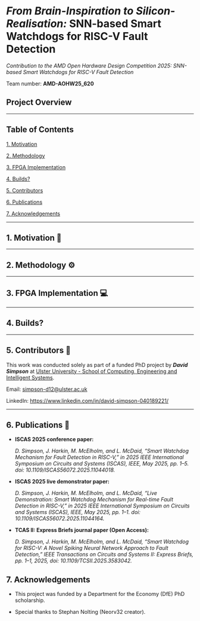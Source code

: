 # *From Brain-Inspiration to Silicon-Realisation:* SNN-based Smart Watchdogs for RISC-V Fault Detection

*Contribution to the AMD Open Hardware Design Competition 2025: SNN-based Smart Watchdogs for RISC-V Fault Detection*

Team number: **AMD-AOHW25_620**

## Project Overview

---

## Table of Contents

[1. Motivation](#1-motivation)

[2. Methodology](#2-methodology)

[3. FPGA Implementation](#3-fpga-implementation)

[4. Builds?](#4-builds)

[5. Contributors](#5-contributors)

[6. Publications](#6-publications)

[7. Acknowledgements](#7-acknowledgements)

---

## 1. Motivation 🧠

---

## 2. Methodology ⚙️

---

## 3. FPGA Implementation 💻

---

## 4. Builds?

---

## 5. Contributors 🤝

This work was conducted solely as part of a funded PhD project by ***David Simpson*** at [Ulster University - School of Computing, Engineering and Intelligent Systems](https://www.ulster.ac.uk/faculties/computing-engineering-and-the-built-environment/computing-engineering-intelligent-systems).

Email: simpson-d12@ulster.ac.uk 

LinkedIn: https://www.linkedin.com/in/david-simpson-040189221/

---

## 6. Publications 📃

- **ISCAS 2025 conference paper:**

    *D. Simpson, J. Harkin, M. McElholm, and L. McDaid, “Smart Watchdog Mechanism for Fault Detection in RISC-V,” in 2025 IEEE International Symposium on Circuits and Systems (ISCAS), IEEE, May 2025, pp. 1–5. doi: 10.1109/ISCAS56072.2025.11044018.*

- **ISCAS 2025 live demonstrator paper:**

    *D. Simpson, J. Harkin, M. McElholm, and L. McDaid, “Live Demonstration: Smart Watchdog Mechanism for Real-time Fault Detection in RISC-V,” in 2025 IEEE International Symposium on Circuits and Systems (ISCAS), IEEE, May 2025, pp. 1–1. doi: 10.1109/ISCAS56072.2025.11044164.*

- **TCAS II: Express Briefs journal paper (Open Access):**

    *D. Simpson, J. Harkin, M. McElholm, and L. McDaid, “Smart Watchdog for RISC-V: A Novel Spiking Neural Network Approach to Fault Detection,” IEEE Transactions on Circuits and Systems II: Express Briefs, pp. 1–1, 2025, doi: 10.1109/TCSII.2025.3583042.*

## 7. Acknowledgements 

- This project was funded by a Department for the Economy (DfE) PhD scholarship.

- Special thanks to Stephan Nolting (Neorv32 creator).
